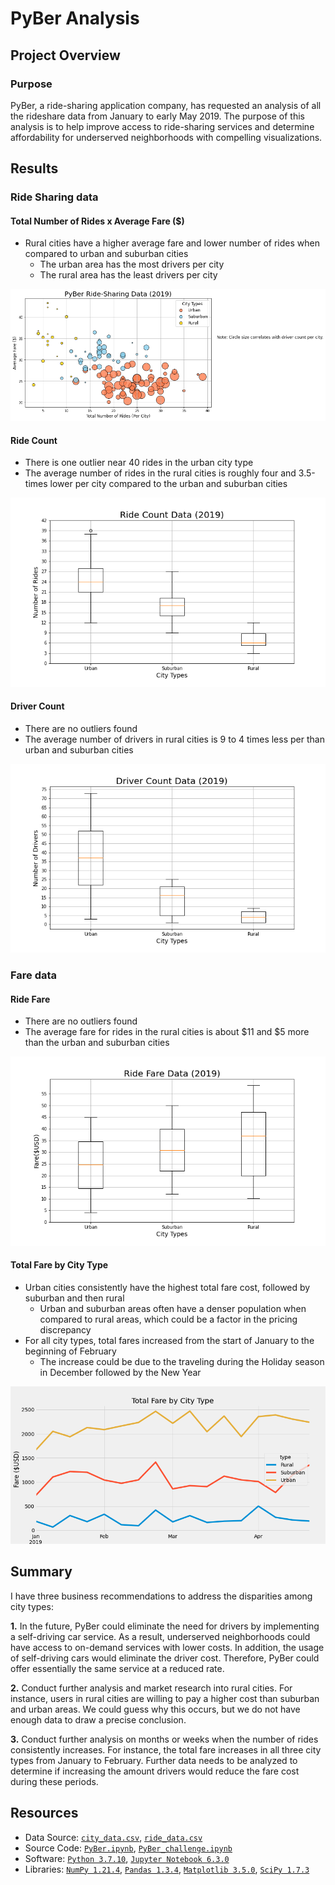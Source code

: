 # PyBer Analysis

## Project Overview
### Purpose
PyBer, a ride-sharing application company, has requested an analysis of all the rideshare data from January to early May 2019. The purpose of this analysis is to help improve access to ride-sharing services and determine affordability for underserved neighborhoods with compelling visualizations.

## Results
### Ride Sharing data
#### Total Number of Rides x Average Fare ($)
- Rural cities have a higher average fare and lower number of rides when compared to urban and suburban cities
  - The urban area has the most drivers per city
  - The rural area has the least drivers per city

![Total Number of Rides x Average Fare](https://raw.githubusercontent.com/matin-n/PyBer_Analysis/main/Analysis/Fig1.png)

#### Ride Count
- There is one outlier near 40 rides in the urban city type
- The average number of rides in the rural cities is roughly four and 3.5-times lower per city compared to the urban and suburban cities

![Ride Count](https://raw.githubusercontent.com/matin-n/PyBer_Analysis/main/Analysis/Fig2.png)

#### Driver Count
- There are no outliers found
- The average number of drivers in rural cities is 9 to 4 times less per than urban and suburban cities

![Driver Count](https://raw.githubusercontent.com/matin-n/PyBer_Analysis/main/Analysis/Fig4.png)

### Fare data
#### Ride Fare
- There are no outliers found
- The average fare for rides in the rural cities is about $11 and $5 more than the urban and suburban cities

![Ride Fare](https://raw.githubusercontent.com/matin-n/PyBer_Analysis/main/Analysis/Fig3.png)

#### Total Fare by City Type
- Urban cities consistently have the highest total fare cost, followed by suburban and then rural
  - Urban and suburban areas often have a denser population when compared to rural areas, which could be a factor in the pricing discrepancy
- For all city types, total fares increased from the start of January to the beginning of February
  - The increase could be due to the traveling during the Holiday season in December followed by the New Year

![Total Fare by City Type](https://raw.githubusercontent.com/matin-n/PyBer_Analysis/main/Analysis/PyBer_fare_summary.png)

## Summary
I have three business recommendations to address the disparities among city types:

**1.** In the future, PyBer could eliminate the need for drivers by implementing a self-driving car service. As a result, underserved neighborhoods could have access to on-demand services with lower costs. In addition, the usage of self-driving cars would eliminate the driver cost. Therefore, PyBer could offer essentially the same service at a reduced rate.

**2.** Conduct further analysis and market research into rural cities. For instance, users in rural cities are willing to pay a higher cost than suburban and urban areas. We could guess why this occurs, but we do not have enough data to draw a precise conclusion.

**3.** Conduct further analysis on months or weeks when the number of rides consistently increases. For instance, the total fare increases in all three city types from January to February. Further data needs to be analyzed to determine if increasing the amount drivers would reduce the fare cost during these periods.

## Resources
- Data Source: [`city_data.csv`](https://github.com/matin-n/PyBer_Analysis/blob/main/Resources/city_data.csv), [`ride_data.csv`](https://github.com/matin-n/PyBer_Analysis/blob/main/Resources/ride_data.csv)
- Source Code: [`PyBer.ipynb`](https://github.com/matin-n/PyBer_Analysis/blob/main/PyBer.ipynb), [`PyBer_challenge.ipynb`](https://github.com/matin-n/PyBer_Analysis/blob/main/PyBer_Challenge.ipynb)
- Software: [`Python 3.7.10`](https://www.python.org/downloads/release/python-3710/), [`Jupyter Notebook 6.3.0`](https://jupyter.org/)
- Libraries: [`NumPy 1.21.4`](https://numpy.org/), [`Pandas 1.3.4`](https://pandas.pydata.org/), [`Matplotlib 3.5.0`](https://matplotlib.org/), [`SciPy 1.7.3`](https://scipy.org/)
